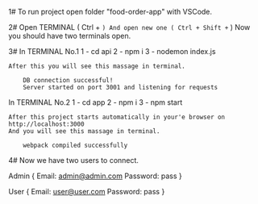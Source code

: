 1#
To run project open folder "food-order-app" with VSCode.

2#
Open TERMINAL ( Ctrl + `)
    And open new one ( Ctrl + Shift +` )
Now you should have two terminals open.

3#
In TERMINAL No.1
1 - cd api
2 - npm i
3 - nodemon index.js

    After this you will see this massage in terminal.

        DB connection successful!
        Server started on port 3001 and listening for requests


In TERMINAL No.2
1 - cd app
2 - npm i
3 - npm start

    After this project starts automatically in your'e browser on http://localhost:3000
    And you will see this massage in terminal.

        webpack compiled successfully


4#
Now we have two users to connect.

Admin {
    Email: admin@admin.com
    Password: pass
}

User {
    Email: user@user.com
    Password: pass
}